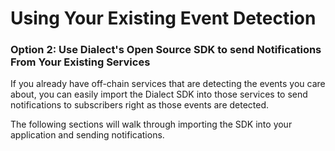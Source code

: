 # Using Your Existing Event Detection

### Option 2: **Use Dialect's Open Source SDK to send Notifications From Your Existing Services**

If you already have off-chain services that are detecting the events you care about, you can easily import the Dialect SDK into those services to send notifications to subscribers right as those events are detected.

The following sections will walk through importing the SDK into your application and sending notifications.
